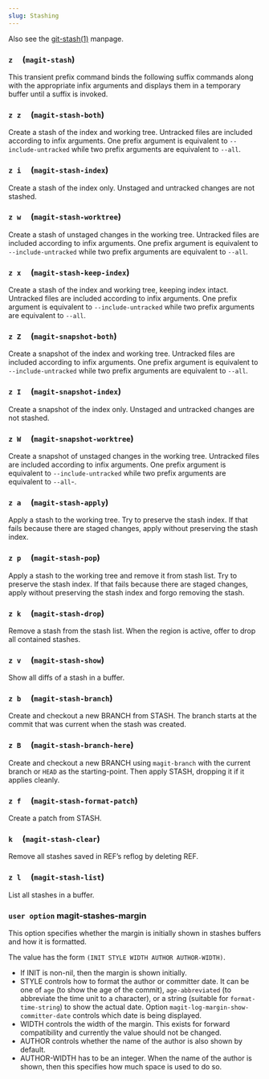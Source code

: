 ```yaml
---
slug: Stashing
---
```


Also see the [git-stash(1)](/docs/magit/http://git-scm.com/docs/git-stash) manpage.

### `z`     (`magit-stash`)

This transient prefix command binds the following suffix commands along with the appropriate infix arguments and displays them in a temporary buffer until a suffix is invoked.

### `z z`     (`magit-stash-both`)

Create a stash of the index and working tree. Untracked files are included according to infix arguments. One prefix argument is equivalent to `--include-untracked` while two prefix arguments are equivalent to `--all`.

### `z i`     (`magit-stash-index`)

Create a stash of the index only. Unstaged and untracked changes are not stashed.

### `z w`     (`magit-stash-worktree`)

Create a stash of unstaged changes in the working tree. Untracked files are included according to infix arguments. One prefix argument is equivalent to `--include-untracked` while two prefix arguments are equivalent to `--all`.

### `z x`     (`magit-stash-keep-index`)

Create a stash of the index and working tree, keeping index intact. Untracked files are included according to infix arguments. One prefix argument is equivalent to `--include-untracked` while two prefix arguments are equivalent to `--all`.

### `z Z`     (`magit-snapshot-both`)

Create a snapshot of the index and working tree. Untracked files are included according to infix arguments. One prefix argument is equivalent to `--include-untracked` while two prefix arguments are equivalent to `--all`.

### `z I`     (`magit-snapshot-index`)

Create a snapshot of the index only. Unstaged and untracked changes are not stashed.

### `z W`     (`magit-snapshot-worktree`)

Create a snapshot of unstaged changes in the working tree. Untracked files are included according to infix arguments. One prefix argument is equivalent to `--include-untracked` while two prefix arguments are equivalent to `--all`-.

### `z a`     (`magit-stash-apply`)

Apply a stash to the working tree. Try to preserve the stash index. If that fails because there are staged changes, apply without preserving the stash index.

### `z p`     (`magit-stash-pop`)

Apply a stash to the working tree and remove it from stash list. Try to preserve the stash index. If that fails because there are staged changes, apply without preserving the stash index and forgo removing the stash.

### `z k`     (`magit-stash-drop`)

Remove a stash from the stash list. When the region is active, offer to drop all contained stashes.

### `z v`     (`magit-stash-show`)

Show all diffs of a stash in a buffer.

### `z b`     (`magit-stash-branch`)

Create and checkout a new BRANCH from STASH. The branch starts at the commit that was current when the stash was created.

### `z B`     (`magit-stash-branch-here`)

Create and checkout a new BRANCH using `magit-branch` with the current branch or `HEAD` as the starting-point. Then apply STASH, dropping it if it applies cleanly.

### `z f`     (`magit-stash-format-patch`)

Create a patch from STASH.

### `k`     (`magit-stash-clear`)

Remove all stashes saved in REF’s reflog by deleting REF.

### `z l`     (`magit-stash-list`)

List all stashes in a buffer.

### <span className="tag useroption">`user option`</span> **magit-stashes-margin**

This option specifies whether the margin is initially shown in stashes buffers and how it is formatted.

The value has the form `(INIT STYLE WIDTH AUTHOR AUTHOR-WIDTH)`.

*   If INIT is non-nil, then the margin is shown initially.
*   STYLE controls how to format the author or committer date. It can be one of `age` (to show the age of the commit), `age-abbreviated` (to abbreviate the time unit to a character), or a string (suitable for `format-time-string`) to show the actual date. Option `magit-log-margin-show-committer-date` controls which date is being displayed.
*   WIDTH controls the width of the margin. This exists for forward compatibility and currently the value should not be changed.
*   AUTHOR controls whether the name of the author is also shown by default.
*   AUTHOR-WIDTH has to be an integer. When the name of the author is shown, then this specifies how much space is used to do so.
